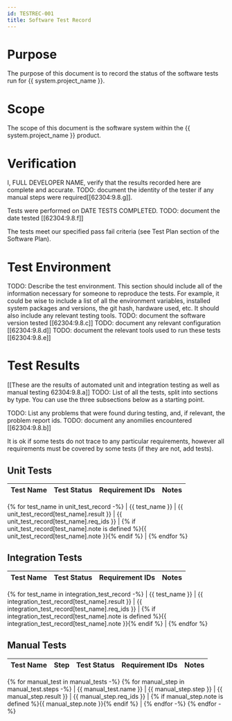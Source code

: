 ```yaml
---
id: TESTREC-001
title: Software Test Record
---
```


# Purpose

The purpose of this document is to record the status of the software tests run for {{ system.project_name }}.

# Scope

The scope of this document is the software system within the {{ system.project_name }} product.

# Verification

I, FULL DEVELOPER NAME, verify that the results recorded here are complete and accurate.
TODO: document the identity of the tester if any manual steps were required[[62304:9.8.g]].

Tests were performed on DATE TESTS COMPLETED.
TODO: document the date tested [[62304:9.8.f]]

The tests meet our specified pass fail criteria (see Test Plan section of the Software Plan).

# Test Environment

TODO: Describe the test environment.  This section should include all of the information necessary for someone to reproduce the tests.  For example, it could be wise to include a list of all the environment variables, installed system packages and versions, the git hash, hardware used, etc.  It should also include any relevant testing tools.
TODO: document the software version tested [[62304:9.8.c]]
TODO: document any relevant configuration [[62304:9.8.d]]
TODO: document the relevant tools used to run these tests [[62304:9.8.e]]

# Test Results

[[These are the results of automated unit and integration testing as well as manual testing 62304:9.8.a]]
TODO: List of all the tests, split into sections by type.  You can use the three subsections below as a starting point.

TODO: List any problems that were found during testing, and, if relevant, the problem report ids.
TODO: document any anomilies encountered [[62304:9.8.b]]

It is ok if some tests do not trace to any particular requirements, however all requirements must be covered by some tests (if they are not, add tests).

## Unit Tests

| Test Name | Test Status | Requirement IDs | Notes |
| --- | --- | --- | --- |
{% for test_name in unit_test_record -%}
| {{ test_name }} | {{ unit_test_record[test_name].result }} | {{ unit_test_record[test_name].req_ids }} | {% if unit_test_record[test_name].note is defined %}{{ unit_test_record[test_name].note }}{% endif %} |
{% endfor %}

## Integration Tests

| Test Name | Test Status | Requirement IDs | Notes |
| --- | --- | --- | --- |
{% for test_name in integration_test_record -%}
| {{ test_name }} | {{ integration_test_record[test_name].result }} | {{ integration_test_record[test_name].req_ids }} | {% if integration_test_record[test_name].note is defined %}{{ integration_test_record[test_name].note }}{% endif %} |
{% endfor %}

## Manual Tests

| Test Name | Step | Test Status | Requirement IDs | Notes |
| --- | --- | --- | --- | --- |
{% for manual_test in manual_tests -%}
{% for manual_step in manual_test.steps -%}
| {{ manual_test.name }} | {{ manual_step.step }} | {{ manual_step.result }} | {{ manual_step.req_ids }} | {% if manual_step.note is defined %}{{ manual_step.note }}{% endif %} |
{% endfor -%}
{% endfor -%}
